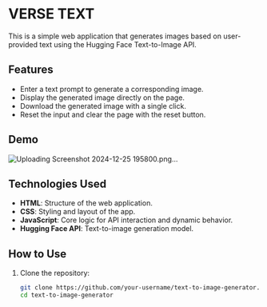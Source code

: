 # VERSE TEXT

This is a simple web application that generates images based on user-provided text using the Hugging Face Text-to-Image API.

## Features

- Enter a text prompt to generate a corresponding image.
- Display the generated image directly on the page.
- Download the generated image with a single click.
- Reset the input and clear the page with the reset button.

## Demo
![Uploading Screenshot 2024-12-25 195800.png…]()





## Technologies Used

- **HTML**: Structure of the web application.
- **CSS**: Styling and layout of the app.
- **JavaScript**: Core logic for API interaction and dynamic behavior.
- **Hugging Face API**: Text-to-image generation model.

## How to Use

1. Clone the repository:
   ```bash
   git clone https://github.com/your-username/text-to-image-generator.git
   cd text-to-image-generator
